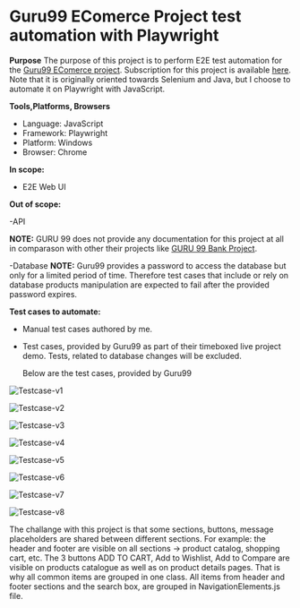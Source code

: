 # Guru99 EComerce Project test automation with Playwright

**Purpose**
The purpose of this project is to perform E2E test automation for the [Guru99 EComerce project](http://live.techpanda.org/index.php/). Subscription for this project is available [here](https://www.guru99.com/live-ecommerce-project.html). Note that it is originally oriented towards Selenium and Java, but I choose to automate it on Playwright with JavaScript.

**Tools,Platforms, Browsers**
 - Language: JavaScript
 - Framework: Playwright
 - Platform: Windows
 - Browser: Chrome

**In scope:**

- E2E Web UI

**Out of scope:**

-API

**NOTE:** GURU 99 does not provide any documentation for this project at all in comparason with other their projects like [GURU 99 Bank Project](https://www.guru99.com/live-selenium-project.html).

-Database
**NOTE:** Guru99 provides a password to access the database but only for a limited period of time. Therefore test cases that include or rely on database products manipulation are expected to fail after the provided password expires.

**Test cases to automate:**
 - Manual test cases authored by me.
 - Test cases, provided by Guru99 as part of their timeboxed live project demo. Tests, related to database changes will be excluded.

   Below are the test cases, provided by Guru99
   
![Testcase-v1](https://github.com/user-attachments/assets/48550049-f777-48de-93b6-9feffcb2cd83)

![Testcase-v2](https://github.com/user-attachments/assets/324720ad-b1ab-4ddb-aa67-00ea6e5d3060)

![Testcase-v3](https://github.com/user-attachments/assets/53ace54b-72e8-4067-85fd-82eed649c0eb)

![Testcase-v4](https://github.com/user-attachments/assets/b189596a-73ba-4736-8de6-0f72903f461c)

![Testcase-v5](https://github.com/user-attachments/assets/a213acce-c3e4-4161-a5af-39a983840c7a)

![Testcase-v6](https://github.com/user-attachments/assets/ec8ae193-1eca-4837-94e1-d66cdb4db7fe)

![Testcase-v7](https://github.com/user-attachments/assets/1dba2770-9a00-4cf7-b4b7-e97b740dc139)

![Testcase-v8](https://github.com/user-attachments/assets/5d730a76-dab1-4310-ba91-1b456a4bc563)


The challange with this project is that some sections, buttons, message placeholders are shared between different sections.
For example:
the header and footer are visible on all sections -> product catalog, shopping cart, etc.
The 3 buttons ADD TO CART, Add to Wishlist, Add to Compare are visible on products catalogue as well as on product details pages. That is why all common items are grouped in one class. All items from header and footer sections and the search box, are grouped in NavigationElements.js file.


